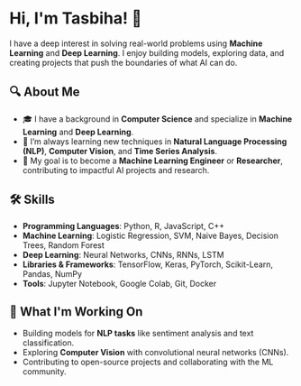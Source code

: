 # Hi, I'm Tasbiha! 👋

I have a deep interest in solving real-world problems using **Machine Learning** and **Deep Learning**. I enjoy building models, exploring data, and creating projects that push the boundaries of what AI can do.

## 🔍 About Me

- 🎓 I have a background in **Computer Science** and specialize in **Machine Learning** and **Deep Learning**.
- 🌱 I’m always learning new techniques in **Natural Language Processing (NLP)**, **Computer Vision**, and **Time Series Analysis**.
- 🎯 My goal is to become a **Machine Learning Engineer** or **Researcher**, contributing to impactful AI projects and research.

## 🛠️ Skills

- **Programming Languages**: Python, R, JavaScript, C++ 
- **Machine Learning**: Logistic Regression, SVM, Naive Bayes, Decision Trees, Random Forest
- **Deep Learning**: Neural Networks, CNNs, RNNs, LSTM
- **Libraries & Frameworks**: TensorFlow, Keras, PyTorch, Scikit-Learn, Pandas, NumPy
- **Tools**: Jupyter Notebook, Google Colab, Git, Docker


## 🚀 What I'm Working On

- Building models for **NLP tasks** like sentiment analysis and text classification.
- Exploring **Computer Vision** with convolutional neural networks (CNNs).
- Contributing to open-source projects and collaborating with the ML community.





